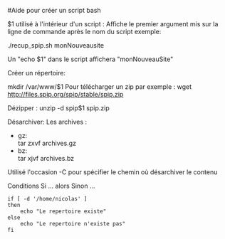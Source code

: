 #Aide pour créer un script bash

$1 utilisé à l'intérieur d'un script : Affiche le premier argument mis sur la ligne de commande après le nom du script exemple:

./recup_spip.sh monNouveausite

Un "echo $1" dans le script affichera "monNouveauSite"

Créer un répertoire:

mkdir /var/www/$1 Pour télécharger un zip
par exemple : wget http://files.spip.org/spip/stable/spip.zip

Dézipper :
unzip -d spip$1 spip.zip

Désarchiver:
Les archives :
- gz:  
tar zxvf archives.gz
- bz:  
tar xjvf archives.bz

Utilisé l'occasion -C pour spécifier le chemin où désarchiver le contenu

Conditions Si ... alors Sinon ...

    if [ -d '/home/nicolas' ]  
    then
        echo "Le repertoire existe"
    else
        echo "Le repertoire n'existe pas"
    fi
